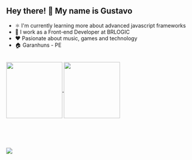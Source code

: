 ## Hey there! :wave: My name is Gustavo


- :atom_symbol: I'm currently learning more about advanced javascript frameworks
- :briefcase: I work as a Front-end Developer at BRLOGIC
- :heart: Pasionate about music, games and technology
- :house: Garanhuns - PE
<br>
 <div>
  <a href="https://github.com/gustavobtflores">
  <img align="center" height="150" src="https://github-readme-stats.vercel.app/api?username=gustavobtflores&show_icons=true&theme=dark&include_all_commits=true&count_private=true"/>
  <img align="center" height="150" src="https://github-readme-stats.vercel.app/api/top-langs/?username=gustavobtflores&layout=compact&langs_count=5&theme=dark"/>
<div>

<br><br><br>

<a href="https://www.linkedin.com/in/gustavobtflores"><img src="https://img.shields.io/badge/LinkedIn-0077B5?style=for-the-badge&logo=linkedin&logoColor=white"></a>
